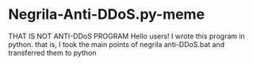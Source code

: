 # Negrila-Anti-DDoS.py-meme
THAT IS NOT ANTI-DDoS PROGRAM
Hello users! I wrote this program in python. that is, I took the main points of negrila anti-DDoS.bat and transferred them to python
